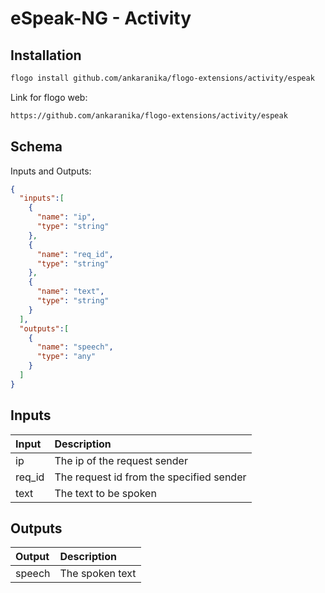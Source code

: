 
# eSpeak-NG - Activity

## Installation

```bash
flogo install github.com/ankaranika/flogo-extensions/activity/espeak
```
Link for flogo web:
```bash
https://github.com/ankaranika/flogo-extensions/activity/espeak
```

## Schema
Inputs and Outputs:

```json
{
  "inputs":[
    {
      "name": "ip",
      "type": "string"
    },
    {
      "name": "req_id",
      "type": "string"
    },
    {
      "name": "text",
      "type": "string"
    }
  ],
  "outputs":[
    {
      "name": "speech",
      "type": "any"
    }
  ]
}
```

## Inputs
| Input   | Description    |
|:----------|:---------------|
| ip | The ip of the request sender |
| req_id | The request id from the specified sender |
| text | The text to be spoken |

## Outputs
| Output | Description |
|:----------|:---------------|
| speech | The spoken text |
